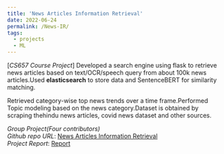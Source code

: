 ```yaml
---
title: 'News Articles Information Retrieval'
date: 2022-06-24
permalink: /News-IR/
tags:
  - projects
  - ML
---
```


[*CS657 Course Project*] Developed a search engine using flask to retrieve news articles based on text/OCR/speech query from about 100k news articles.Used **elasticsearch** to store data and SentenceBERT for similarity matching.

Retrieved category-wise top news trends over a time frame.Performed Topic modeling based on the news category.Dataset is obtained by scraping thehindu news articles, covid news dataset and other sources.

*Group Project(Four contributors)*  
*Github repo URL*: [News Articles Information Retrieval](https://github.com/Nanirudh/newsopolis)  
*Project Report*:  [Report](https://drive.google.com/file/d/1oPFLBJ_gsSra4S_JAK0wX4tqnTQOhy1H/view?usp=share_link)
